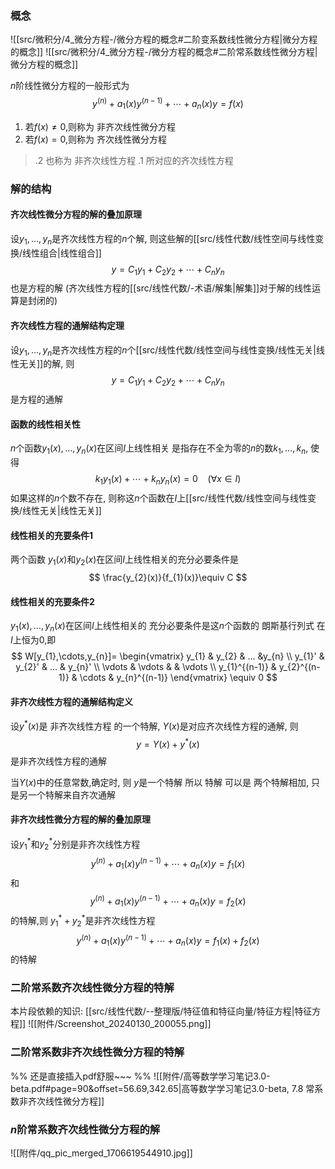 

### 概念
![[src/微积分/4_微分方程-/微分方程的概念#二阶变系数线性微分方程|微分方程的概念]]
![[src/微积分/4_微分方程-/微分方程的概念#二阶常系数线性微分方程|微分方程的概念]]

$n$阶线性微分方程的一般形式为
$$
y^{(n)}+a_{1}(x)y^{(n-1)}+\cdots+a_{n}(x)y=f(x)
$$
1. 若$f(x)\neq 0$,则称为 非齐次线性微分方程
2. 若$f(x)=0$,则称为 齐次线性微分方程
>  .2 也称为 非齐次线性方程 .1 所对应的齐次线性方程

### 解的结构
#### 齐次线性微分方程的解的叠加原理
设$y_1,\dots,y_{n}$是齐次线性方程的$n$个解, 则这些解的[[src/线性代数/线性空间与线性变换/线性组合|线性组合]]
$$
y=C_{1}y_{1}+C_{2}y_{2}+\cdots+C_{n}y_{n}
$$
也是方程的解 (齐次线性方程的[[src/线性代数/-术语/解集|解集]]对于解的线性运算是封闭的)
#### 齐次线性方程的通解结构定理
设$y_1,\dots,y_{n}$是齐次线性方程的$n$个[[src/线性代数/线性空间与线性变换/线性无关|线性无关]]的解, 则
$$
y=C_{1}y_{1}+C_{2}y_{2}+\cdots+C_{n}y_{n}
$$
是方程的通解
#### 函数的线性相关性
$n$个函数$y_1(x),\dots,y_{n}(x)$在区间$I$上线性相关 是指存在不全为零的$n$的数$k_1,\dots,k_{n}$, 使得
$$
k_{1}y_{1}(x)+\cdots+k_{n}y_{n}(x)=0~~~~(\forall x\in I)
$$
如果这样的$n$个数不存在, 则称这$n$个函数在$I$上[[src/线性代数/线性空间与线性变换/线性无关|线性无关]]

#### 线性相关的充要条件1
两个函数 $y_{1}(x)$和$y_{2}(x)$在区间$I$上线性相关的充分必要条件是
$$
\frac{y_{2}(x)}{f_{1}(x)}\equiv  C
$$
#### 线性相关的充要条件2
$y_1(x),\dots,y_{n}(x)$在区间$I$上线性相关的 充分必要条件是这$n$个函数的 朗斯基行列式 在$I$上恒为$0$,即
$$
W[y_{1},\cdots,y_{n}]=
\begin{vmatrix}  
y_{1} & y_{2} & ... &y_{n} \\
y_{1}' & y_{2}' & ...  & y_{n}' \\
\vdots  & \vdots  &  & \vdots \\
y_{1}^{(n-1)} & y_{2}^{(n-1)} & \cdots & y_{n}^{(n-1)} 
\end{vmatrix}
\equiv  0
$$

#### 非齐次线性方程的通解结构定义
设$y^{*}(x)$是 非齐次线性方程 的一个特解, $Y(x)$是对应齐次线性方程的通解, 则
$$
y=Y(x)+y^{*}(x)
$$
是非齐次线性方程的通解

当$Y(x)$中的任意常数,确定时, 则 $y$是一个特解
所以 特解 可以是 两个特解相加, 只是另一个特解来自齐次通解

#### 非齐次线性微分方程的解的叠加原理
设$y_{1}^{*}$和$y^{*}_{2}$分别是非齐次线性方程
$$
y^{(n)}+a_{1}(x)y^{(n-1)}+\cdots+a_{n}(x)y=f_{1}(x)
$$
和
$$
y^{(n)}+a_{1}(x)y^{(n-1)}+\cdots+a_{n}(x)y=f_{2}(x)
$$
的特解,则 $y_{1}^{*}+y_{2}^{*}$是非齐次线性方程
$$
y^{(n)}+a_{1}(x)y^{(n-1)}+\cdots+a_{n}(x)y=f_{1}(x)+f_{2}(x)
$$
的特解

### 二阶常系数齐次线性微分方程的特解
本片段依赖的知识: [[src/线性代数/--整理版/特征值和特征向量/特征方程|特征方程]] 
![[附件/Screenshot_20240130_200055.png]]
### 二阶常系数**非**齐次线性微分方程的特解
%% 还是直接插入pdf舒服~~~ %%
![[附件/高等数学学习笔记3.0-beta.pdf#page=90&offset=56.69,342.65|高等数学学习笔记3.0-beta, 7.8 常系数非齐次线性微分方程]]
### $n$阶常系数齐次线性微分方程的解
![[附件/qq_pic_merged_1706619544910.jpg]]
